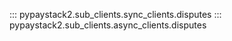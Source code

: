 ::: pypaystack2.sub_clients.sync_clients.disputes
::: pypaystack2.sub_clients.async_clients.disputes
